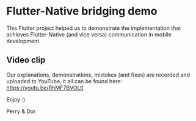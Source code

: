 # Flutter-Native bridging demo

This Flutter project helped us to demonstrate the implementation that achieves Flutter-Native (and vice versa) communication in mobile development.

## Video clip
Our explanations, demonstrations, mistakes (and fixes) are recorded and uploaded to YouTube, it all can be found here: https://youtu.be/RhMF7BVOLtI



Enjoy :)

Perry & Dor
